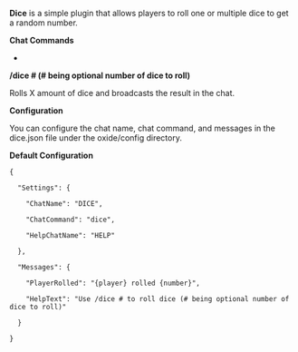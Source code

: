 [](http://forum.rustoxide.com/plugins/655/rate)
**Dice** is a simple plugin that allows players to roll one or multiple dice to get a random number.

**Chat Commands**


* 
**/dice # (# being optional number of dice to roll)**

Rolls X amount of dice and broadcasts the result in the chat.


**Configuration**

You can configure the chat name, chat command, and messages in the dice.json file under the oxide/config directory.

**Default Configuration**

````
{

  "Settings": {

    "ChatName": "DICE",

    "ChatCommand": "dice",

    "HelpChatName": "HELP"

  },

  "Messages": {

    "PlayerRolled": "{player} rolled {number}",

    "HelpText": "Use /dice # to roll dice (# being optional number of dice to roll)"

  }

}
````